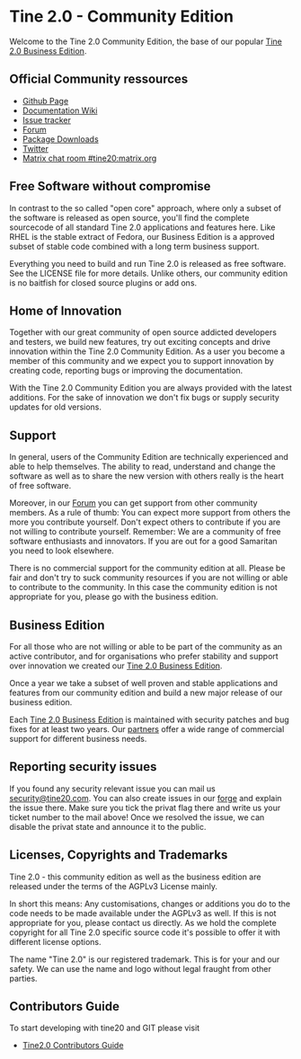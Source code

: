 # Tine 2.0 - Community Edition

Welcome to the Tine 2.0 Community Edition, the base of our popular [Tine 2.0 Business Edition](http://www.tine20.com).

## Official Community ressources
* [Github Page](https://tine20.github.io/Tine-2.0-Open-Source-Groupware-and-CRM/)
* [Documentation Wiki](https://www.tine20.org/wiki/)
* [Issue tracker](https://forge.tine20.org/mantisbt/)
* [Forum](https://www.tine20.org/forum/)
* [Package Downloads](https://github.com/tine20/Tine-2.0-Open-Source-Groupware-and-CRM/releases)
* [Twitter](https://twitter.com/tine20org)
* [Matrix chat room #tine20:matrix.org](https://riot.im/app/#/room/#tine20:matrix.org)

## Free Software without compromise
In contrast to the so called "open core" approach, where only a subset of the software is released as open source, 
you'll find the complete sourcecode of all standard Tine 2.0 applications and features here. Like RHEL is the stable 
extract of Fedora, our Business Edition is a approved subset of stable code combined with a long term business support.

Everything you need to build and run Tine 2.0 is released as free software. See the LICENSE file for more details. 
Unlike others, our community edition is no baitfish for closed source plugins or add ons.

## Home of Innovation
Together with our great community of open source addicted developers and testers, we build new features, try out
exciting concepts and drive innovation within the Tine 2.0 Community Edition. As a user you become a member of this 
community and we expect you to support innovation by creating code, reporting bugs or improving the documentation.

With the Tine 2.0 Community Edition you are always provided with the latest additions. For the sake of innovation we 
don't fix bugs or supply security updates for old versions.

## Support
In general, users of the Community Edition are technically experienced and able to help themselves. The ability to read,
understand and change the software as well as to share the new version with others really is the heart of free software.

Moreover, in our [Forum](https://www.tine20.org/forum/) you can get support from other community members. As a rule of
thumb: You can expect more support from others the more you contribute yourself. Don't expect others to contribute if 
you are not willing to contribute yourself. Remember: We are a community of free software enthusiasts and innovators.
If you are out for a good Samaritan you need to look elsewhere.

There is no commercial support for the community edition at all. Please be fair and don't try to suck community
resources if you are not willing or able to contribute to the community. In this case the community edition is not 
appropriate for you, please go with the business edition.

## Business Edition
For all those who are not willing or able to be part of the community as an active contributor, and for organisations
who prefer stability and support over innovation we created our [Tine 2.0 Business Edition](http://www.tine20.com).

Once a year we take a subset of well proven and stable applications and features from our community edition and build
a new major release of our business edition.

Each [Tine 2.0 Business Edition](http://www.tine20.com) is maintained with security patches and bug fixes for at least two 
years. Our [partners](https://www.tine20.com/partner/) offer a wide range of commercial support for different business needs.

## Reporting security issues
If you found any security relevant issue you can mail us [security@tine20.com](mailto:security@tine20.com). You can also create issues in our [forge](https://forge.tine20.org) and explain the issue there. Make sure you tick the privat flag there and write us your ticket number to the mail above! Once we resolved the issue, we can disable the privat state and announce it to the public.

## Licenses, Copyrights and Trademarks 
Tine 2.0 - this community edition as well as the business edition are released under the terms of the AGPLv3 License mainly.

In short this means: Any customisations, changes or additions you do to the code needs to be made available under the 
AGPLv3 as well. If this is not appropriate for you, please contact us directly. As we hold the complete copyright for 
all Tine 2.0 specific source code it's possible to offer it with different license options.

The name "Tine 2.0" is our registered trademark. This is for your and our safety. We can use the name and logo without
legal fraught from other parties.

## Contributors Guide
To start developing with tine20 and GIT please visit
* [Tine2.0 Contributors Guide](https://wiki.tine20.org/Developers/Getting_Started/Contributors_Guide)
